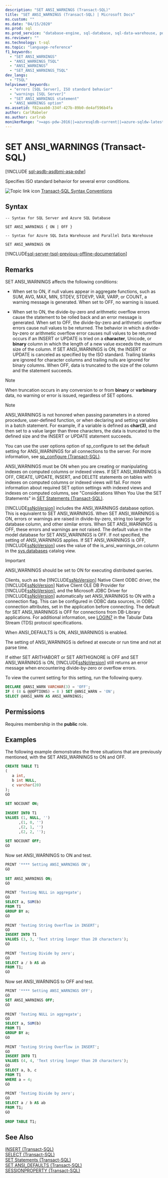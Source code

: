 ```yaml
---
description: "SET ANSI_WARNINGS (Transact-SQL)"
title: "SET ANSI_WARNINGS (Transact-SQL) | Microsoft Docs"
ms.custom: ""
ms.date: "04/15/2020"
ms.prod: sql
ms.prod_service: "database-engine, sql-database, sql-data-warehouse, pdw"
ms.reviewer: ""
ms.technology: t-sql
ms.topic: "language-reference"
f1_keywords: 
  - "SET ANSI_WARNINGS"
  - "ANSI_WARNINGS_TSQL"
  - "ANSI_WARNINGS"
  - "SET_ANSI_WARNINGS_TSQL"
dev_langs: 
  - "TSQL"
helpviewer_keywords: 
  - "errors [SQL Server], ISO standard behavior"
  - "warnings [SQL Server]"
  - "SET ANSI_WARNINGS statement"
  - "ANSI_WARNINGS option"
ms.assetid: f82aaab0-334f-427b-89b0-de4af596b4fa
author: CarlRabeler
ms.author: carlrab
monikerRange: ">=aps-pdw-2016||=azuresqldb-current||=azure-sqldw-latest||>=sql-server-2016||=sqlallproducts-allversions||>=sql-server-linux-2017||=azuresqldb-mi-current"
---
```

# SET ANSI_WARNINGS (Transact-SQL)
[!INCLUDE [sql-asdb-asdbmi-asa-pdw](../../includes/applies-to-version/sql-asdb-asdbmi-asa-pdw.md)]

  Specifies ISO standard behavior for several error conditions.  
  
 ![Topic link icon](../../database-engine/configure-windows/media/topic-link.gif "Topic link icon") [Transact-SQL Syntax Conventions](../../t-sql/language-elements/transact-sql-syntax-conventions-transact-sql.md)  
  
## Syntax
  
```syntaxsql
-- Syntax for SQL Server and Azure SQL Database
  
SET ANSI_WARNINGS { ON | OFF }
```

```syntaxsql
-- Syntax for Azure SQL Data Warehouse and Parallel Data Warehouse

SET ANSI_WARNINGS ON
```

[!INCLUDE[sql-server-tsql-previous-offline-documentation](../../includes/sql-server-tsql-previous-offline-documentation.md)]

## Remarks
 SET ANSI_WARNINGS affects the following conditions:  
  
-   When set to ON, if null values appear in aggregate functions, such as SUM, AVG, MAX, MIN, STDEV, STDEVP, VAR, VARP, or COUNT, a warning message is generated. When set to OFF, no warning is issued.  
  
-   When set to ON, the divide-by-zero and arithmetic overflow errors cause the statement to be rolled back and an error message is generated. When set to OFF, the divide-by-zero and arithmetic overflow errors cause null values to be returned. The behavior in which a divide-by-zero or arithmetic overflow error causes null values to be returned occurs if an INSERT or UPDATE is tried on a **character**, Unicode, or **binary** column in which the length of a new value exceeds the maximum size of the column. If SET ANSI_WARNINGS is ON, the INSERT or UPDATE is canceled as specified by the ISO standard. Trailing blanks are ignored for character columns and trailing nulls are ignored for binary columns. When OFF, data is truncated to the size of the column and the statement succeeds.  
  
> [!NOTE]  
> When truncation occurs in any conversion to or from **binary** or **varbinary** data, no warning or error is issued, regardless of SET options.  
  
> [!NOTE]  
> ANSI_WARNINGS is not honored when passing parameters in a stored procedure, user-defined function, or when declaring and setting variables in a batch statement. For example, if a variable is defined as **char(3)**, and then set to a value larger than three characters, the data is truncated to the defined size and the INSERT or UPDATE statement succeeds.  
  
You can use the user options option of sp_configure to set the default setting for ANSI_WARNINGS for all connections to the server. For more information, see [sp_configure &#40;Transact-SQL&#41;](../../relational-databases/system-stored-procedures/sp-configure-transact-sql.md).  
  
ANSI_WARNINGS must be ON when you are creating or manipulating indexes on computed columns or indexed views. If SET ANSI_WARNINGS is OFF, CREATE, UPDATE, INSERT, and DELETE statements on tables with indexes on computed columns or indexed views will fail. For more information about required SET option settings with indexed views and indexes on computed columns, see "Considerations When You Use the SET Statements" in [SET Statements &#40;Transact-SQL&#41;](../../t-sql/statements/set-statements-transact-sql.md).  
  
[!INCLUDE[ssNoVersion](../../includes/ssnoversion-md.md)] includes the ANSI_WARNINGS database option. This is equivalent to SET ANSI_WARNINGS. When SET ANSI_WARNINGS is ON, errors or warnings are raised in divide-by-zero, string too large for database column, and other similar errors. When SET ANSI_WARNINGS is OFF, these errors and warnings are not raised. The default value in the model database for SET ANSI_WARNINGS is OFF. If not specified, the setting of ANSI_WARNINGS applies. If SET ANSI_WARNINGS is OFF, [!INCLUDE[ssNoVersion](../../includes/ssnoversion-md.md)] uses the value of the is_ansi_warnings_on column in the [sys.databases](../../relational-databases/system-catalog-views/sys-databases-transact-sql.md) catalog view.  
  
> [!IMPORTANT]
> ANSI_WARNINGS should be set to ON for executing distributed queries.  
  
Clients, such as the [!INCLUDE[ssNoVersion](../../includes/ssnoversion-md.md)] Native Client ODBC driver, the [!INCLUDE[ssNoVersion](../../includes/ssnoversion-md.md)] Native Client OLE DB Provider for [!INCLUDE[ssNoVersion](../../includes/ssnoversion-md.md)], and the Microsoft JDBC Driver for [!INCLUDE[ssNoVersion](../../includes/ssnoversion-md.md)] automatically set ANSI_WARNINGS to ON with a connection flag. This can be configured in ODBC data sources, in ODBC connection attributes, set in the application before connecting. The default for SET ANSI_WARNINGS is OFF for connections from DB-Library applications. For additional information, see [LOGIN7](https://docs.microsoft.com/openspecs/windows_protocols/ms-tds/773a62b6-ee89-4c02-9e5e-344882630aac) in the  Tabular Data Stream (TDS) protocol specifications. 

When ANSI_DEFAULTS is ON, ANSI_WARNINGS is enabled.  
  
The setting of ANSI_WARNINGS is defined at execute or run time and not at parse time.  
  
If either SET ARITHABORT or SET ARITHIGNORE is OFF and SET ANSI_WARNINGS is ON, [!INCLUDE[ssNoVersion](../../includes/ssnoversion-md.md)] still returns an error message when encountering divide-by-zero or overflow errors.  
  
To view the current setting for this setting, run the following query.  
  
```sql  
DECLARE @ANSI_WARN VARCHAR(3) = 'OFF';  
IF ( (8 & @@OPTIONS) = 8 ) SET @ANSI_WARN = 'ON';  
SELECT @ANSI_WARN AS ANSI_WARNINGS;  
```  
  
## Permissions  
Requires membership in the **public** role.  
  
## Examples  
The following example demonstrates the three situations that are previously mentioned, with the SET ANSI_WARNINGS to ON and OFF.  
  
```sql  
CREATE TABLE T1   
(  
   a int,   
   b int NULL,   
   c varchar(20)  
);  
GO  
  
SET NOCOUNT ON;  
  
INSERT INTO T1   
VALUES (1, NULL, '')   
      ,(1, 0, '')  
      ,(2, 1, '')  
      ,(2, 2, '');  
  
SET NOCOUNT OFF;  
GO  
```

Now set ANSI_WARNINGS to ON and test.

```sql
PRINT '**** Setting ANSI_WARNINGS ON';  
GO  
  
SET ANSI_WARNINGS ON;  
GO  
  
PRINT 'Testing NULL in aggregate';  
GO  
SELECT a, SUM(b)   
FROM T1   
GROUP BY a;  
GO  
  
PRINT 'Testing String Overflow in INSERT';  
GO  
INSERT INTO T1   
VALUES (3, 3, 'Text string longer than 20 characters');  
GO  
  
PRINT 'Testing Divide by zero';  
GO  
SELECT a / b AS ab   
FROM T1;  
GO  
```

Now set ANSI_WARNINGS to OFF and test.

```sql
PRINT '**** Setting ANSI_WARNINGS OFF';  
GO  
SET ANSI_WARNINGS OFF;  
GO  
  
PRINT 'Testing NULL in aggregate';  
GO  
SELECT a, SUM(b)   
FROM T1   
GROUP BY a;  
GO  
  
PRINT 'Testing String Overflow in INSERT';  
GO  
INSERT INTO T1   
VALUES (4, 4, 'Text string longer than 20 characters');  
GO  
SELECT a, b, c   
FROM T1  
WHERE a = 4;  
GO  
  
PRINT 'Testing Divide by zero';  
GO  
SELECT a / b AS ab   
FROM T1;  
GO  
  
DROP TABLE T1;  
```  
  
## See Also  
 [INSERT &#40;Transact-SQL&#41;](../../t-sql/statements/insert-transact-sql.md)   
 [SELECT &#40;Transact-SQL&#41;](../../t-sql/queries/select-transact-sql.md)   
 [SET Statements &#40;Transact-SQL&#41;](../../t-sql/statements/set-statements-transact-sql.md)   
 [SET ANSI_DEFAULTS &#40;Transact-SQL&#41;](../../t-sql/statements/set-ansi-defaults-transact-sql.md)   
 [SESSIONPROPERTY &#40;Transact-SQL&#41;](../../t-sql/functions/sessionproperty-transact-sql.md)  
  
  
